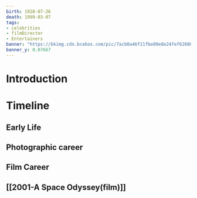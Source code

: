 ```yaml
---
birth: 1928-07-26
death: 1999-03-07
tags:
- celebrities 
- filmDirector
- Entertainers 
banner: "https://bkimg.cdn.bcebos.com/pic/7acb0a46f21fbe09e8e24fef62600c338644ad89?x-bce-process=image/watermark,image_d2F0ZXIvYmFpa2U4MA==,g_7,xp_5,yp_5"
banner_y: 0.07667
---
```

# Introduction 
# Timeline 
## Early Life 
## Photographic career 
## Film Career 
## [[2001-A Space Odyssey(film)]]


